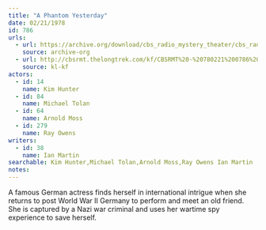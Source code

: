 ```yaml
---
title: "A Phantom Yesterday"
date: 02/21/1978
id: 786
urls: 
  - url: https://archive.org/download/cbs_radio_mystery_theater/cbs_radio_mystery_theater-0751-0800.zip/cbs_radio_mystery_theater-0751-0800%2Fcbsrmt_0786_a_phantom_yesterday.mp3
    source: archive-org
  - url: http://cbsrmt.thelongtrek.com/kf/CBSRMT%20-%20780221%200786%20A%20Phantom%20Yesterday_kf.mp3
    source: kl-kf
actors:  
  - id: 14
    name: Kim Hunter  
  - id: 84
    name: Michael Tolan  
  - id: 64
    name: Arnold Moss  
  - id: 279
    name: Ray Owens
writers:  
  - id: 38
    name: Ian Martin
searchable: Kim Hunter,Michael Tolan,Arnold Moss,Ray Owens Ian Martin
notes:  
---
```

A famous German actress finds herself in international intrigue when she returns to post World War II Germany to perform and meet an old friend. She is captured by a Nazi war criminal and uses her wartime spy experience to save herself.